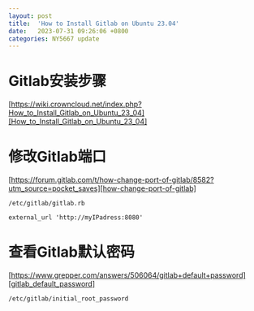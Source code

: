 ```yaml
---
layout: post
title:  'How to Install Gitlab on Ubuntu 23.04'
date:   2023-07-31 09:26:06 +0800
categories: NY5667 update
---
```


# Gitlab安装步骤

[https://wiki.crowncloud.net/index.php?How_to_Install_Gitlab_on_Ubuntu_23_04][How_to_Install_Gitlab_on_Ubuntu_23_04]

# 修改Gitlab端口

[https://forum.gitlab.com/t/how-change-port-of-gitlab/8582?utm_source=pocket_saves][how-change-port-of-gitlab]

```
/etc/gitlab/gitlab.rb
```

```
external_url 'http://myIPadress:8080'
```

# 查看Gitlab默认密码

[https://www.grepper.com/answers/506064/gitlab+default+password][gitlab_default_password]

```sh
/etc/gitlab/initial_root_password
```

[How_to_Install_Gitlab_on_Ubuntu_23_04]: https://wiki.crowncloud.net/index.php?How_to_Install_Gitlab_on_Ubuntu_23_04
[how-change-port-of-gitlab]: https://forum.gitlab.com/t/how-change-port-of-gitlab/8582?utm_source=pocket_saves
[gitlab_default_password]: https://www.grepper.com/answers/506064/gitlab+default+password